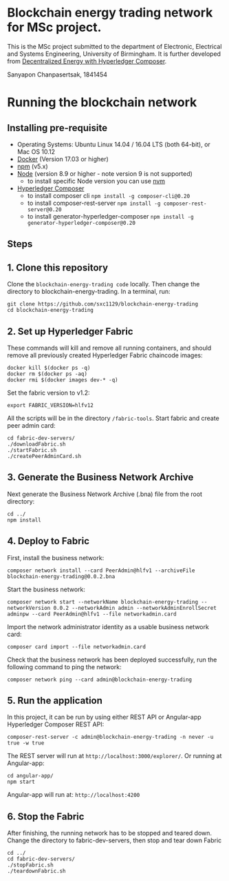 # Blockchain energy trading network for MSc project.
This is the MSc project submitted to the department of Electronic, Electrical and Systems Engineering, University of Birmingham. It is further developed from [Decentralized Energy with Hyperledger Composer](https://github.com/IBM/Decentralized-Energy-Composer).

Sanyapon Chanpasertsak, 1841454

# Running the blockchain network
## Installing pre-requisite
- Operating Systems: Ubuntu Linux 14.04 / 16.04 LTS (both 64-bit), or Mac OS 10.12
- [Docker](https://www.docker.com/) (Version 17.03 or higher)
- [npm](https://www.npmjs.com/)  (v5.x)
- [Node](https://nodejs.org/en/) (version 8.9 or higher - note version 9 is not supported)
  * to install specific Node version you can use [nvm](https://davidwalsh.name/nvm)
- [Hyperledger Composer](https://hyperledger.github.io/composer/v0.19/installing/development-tools.html)
  * to install composer cli
    `npm install -g composer-cli@0.20`
  * to install composer-rest-server
    `npm install -g composer-rest-server@0.20`
  * to install generator-hyperledger-composer
    `npm install -g generator-hyperledger-composer@0.20`
    
## Steps 
## 1. Clone this repository
Clone the `blockchain-energy-trading code` locally. Then change the directory to blockchain-energy-trading.
In a terminal, run:
```
git clone https://github.com/sxc1129/blockchain-energy-trading
cd blockchain-energy-trading
```

## 2. Set up Hyperledger Fabric
These commands will kill and remove all running containers, and should remove all previously created Hyperledger Fabric chaincode images:
```none
docker kill $(docker ps -q)
docker rm $(docker ps -aq)
docker rmi $(docker images dev-* -q)
```
Set the fabric version to v1.2:
```
export FABRIC_VERSION=hlfv12
```
All the scripts will be in the directory `/fabric-tools`.  Start fabric and create peer admin card:
```
cd fabric-dev-servers/
./downloadFabric.sh
./startFabric.sh
./createPeerAdminCard.sh
```

## 3. Generate the Business Network Archive
Next generate the Business Network Archive (.bna) file from the root directory:
```
cd ../
npm install
```

## 4. Deploy to Fabric
First, install the business network:
```
composer network install --card PeerAdmin@hlfv1 --archiveFile blockchain-energy-trading@0.0.2.bna
```
Start the business network:
```
composer network start --networkName blockchain-energy-trading --networkVersion 0.0.2 --networkAdmin admin --networkAdminEnrollSecret adminpw --card PeerAdmin@hlfv1 --file networkadmin.card
```
Import the network administrator identity as a usable business network card:
```
composer card import --file networkadmin.card
```
Check that the business network has been deployed successfully, run the following command to ping the network:
```
composer network ping --card admin@blockchain-energy-trading
```

## 5. Run the application
In this project, it can be run by using either REST API or Angular-app
Hyperledger Composer REST API:
```
composer-rest-server -c admin@blockchain-energy-trading -n never -u true -w true
```
The REST server will run at `http://localhost:3000/explorer/`.
Or running at Angular-app:
```
cd angular-app/
npm start
```
Angular-app will run at: `http://localhost:4200` 

## 6. Stop the Fabric
After finishing, the running network has to be stopped and teared down. Change the directory to fabric-dev-servers, then stop and tear down Fabric
```
cd ../
cd fabric-dev-servers/
./stopFabric.sh
./teardownFabric.sh
```
